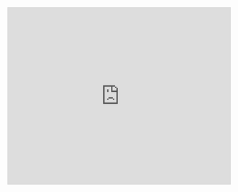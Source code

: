 <iframe allowfullscreen="allowfullscreen" scrolling="no" class="fp-iframe" src="https://heyzine.com/flip-book/5ec0edd6eb.html" style="border: 1px solid lightgray; width: 100%; height: 400px;"></iframe>
